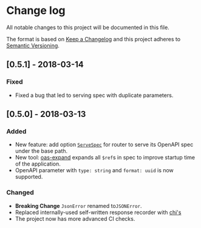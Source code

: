 # Change log

All notable changes to this project will be documented in this file.

The format is based on [Keep a Changelog](http://keepachangelog.com/en/1.0.0/)
and this project adheres to [Semantic Versioning](http://semver.org/spec/v2.0.0.html).

## [0.5.1] - 2018-03-14

### Fixed

- Fixed a bug that led to serving spec with duplicate parameters.

## [0.5.0] - 2018-03-13

### Added

- New feature: add option [`ServeSpec`](https://github.com/hypnoglow/oas2/blob/4b7ce7cc55bdd7cbb66e94e8af94f3dd08e8fc01/router.go#L127) for router to serve its OpenAPI spec under the base path.
- New tool: [oas-expand](https://github.com/hypnoglow/oas2/tree/7678e995b788570a0483e667e030f8c7166a6681/cmd/oas-expand) expands all `$ref`s in spec to improve startup time of
the application.
- OpenAPI parameter with `type: string` and `format: uuid` is now supported.

### Changed

- **Breaking Change** `JsonError` renamed to`JSONError`.
- Replaced internally-used self-written response recorder with [chi's](https://github.com/go-chi/chi/blob/master/middleware/wrap_writer18.go#L12) 
- The project now has more advanced CI checks.
